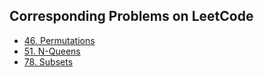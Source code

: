 ## Corresponding Problems on LeetCode
* [46. Permutations](https://leetcode.com/problems/permutations/)
* [51. N-Queens](https://leetcode.com/problems/n-queens/)
* [78. Subsets](https://leetcode.com/problems/subsets/)
